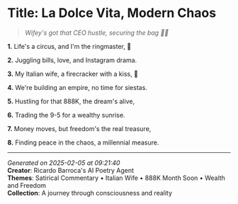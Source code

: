 # Title: La Dolce Vita, Modern Chaos

> *Wifey's got that CEO hustle, securing the bag 💸🎪*

**1.** Life's a circus, and I'm the ringmaster, 🎪


**2.** Juggling bills, love, and Instagram drama.


**3.** My Italian wife, a firecracker with a kiss, 💋


**4.** We're building an empire, no time for siestas.


**5.** Hustling for that 888K, the dream's alive,


**6.** Trading the 9-5 for a wealthy sunrise.


**7.** Money moves, but freedom's the real treasure,


**8.** Finding peace in the chaos, a millennial measure.



---

*Generated on 2025-02-05 at 09:21:40*  
**Creator**: Ricardo Barroca's AI Poetry Agent  
**Themes**: Satirical Commentary • Italian Wife • 888K Month Soon • Wealth and Freedom  
**Collection**: A journey through consciousness and reality